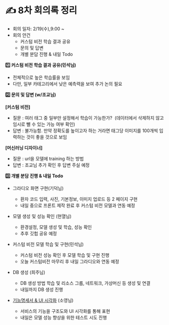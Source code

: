 # ✍️ 8차 회의록 정리

- 회의 일자: 2/19(수),9:00 ~
- 회의 안건
    - 커스텀 비전 학습 결과 공유
    - 문의 및 답변
    - 개별 분담 진행 & 내일 Todo

**1️⃣ 커스텀 비전 학습 결과 공유(민석님)**

- 전체적으로 높은 학습률을 보임
- 다만, 일부 카테고리에서 낮은 예측력을 보여 추가 논의 필요

**2️⃣ 문의 및 답변 (w/조교님)**

**[커스텀 비전]**

- 질문
: 여러 태그 중 일부만 설정해서 학습이 가능한가? 
(데이터에서 삭제하지 않고 임시로 뺄 수 있는 가능 여부 확인)
- 답변
: 불가능함. 만약 정확도를 높이고자 하는 거라면 태그당 이미지를 100개씩 입력하는 것이 좋을 것으로 보임

**[머신러닝 디자이너]**

- 질문
: url을 모델에 training 하는 방법
- 답변
: 조교님 추가 확인 후 답변 주실 예정

**3️⃣ 개별 분담 진행 & 내일 Todo**

- 그라디오 화면 구현(기덕님)
    - 환자 코드 입력, 사진, 기본정보, 이미지 업로드 등 2 페이지 구현
    - 내일 중으로 프론트 제작 완료 후 커스텀 비전 모델과 연동 예정
- 모델 생성 및 성능 확인 (현열님)
    - 환경설정, 모델 생성 및 학습, 성능 확인
    - 추후 깃헙 공유 예정
- 커스텀 비전 모델 학습 및 구현(민석님)
    - 커스텀 비전 성능 확인 후 모델 학습 및 구현 진행
    - 오늘 커스텀비전 마무리 후 내일 그라디오와 연동 예정
- DB 생성 (희주님)
    - DB 생성 방법 학습 및 리소스 그룹, 네트워크, 가상머신 등 생성 및 연결
    - 내일까지 DB 생성 진행

- [기능명세서 & UI 시각화](https://www.figma.com/board/KF89gcLORjajHrqZnNe5uQ/1st-Project?node-id=0-1&t=8hXQh97ga2POJ632-1) (소영님)
    - 서비스의 기능을 구조도와 UI 시각화를 통해 표현
    - 내일은 모델 성능 향상을 위한 테스트 시도 진행
